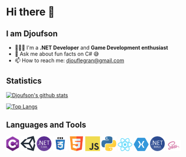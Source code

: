 # Hi there 👋
## I am Djoufson
- 🧑🏾‍💻 I'm a **.NET Developer** and **Game Development enthusiast**
- 💬 Ask me about fun facts on C# 😅
- 📫 How to reach me: [djouflegran@gmail.com](mailto:djouflegran@gmail.com)

## Statistics
[![Djoufson's github stats](https://github-readme-stats.vercel.app/api?username=djoufson&count_private=true&show_icons=true&theme=github_dark&hide_rank=false)](https://github.com/djoufson/github-readme-stats)

[![Top Langs](https://github-readme-stats.vercel.app/api/top-langs/?username=djoufson&layout=compact&theme=radical)](https://github.com/djoufson/github-readme-stats)

## Languages and Tools
<div>
<a href="https://learn.microsoft.com/en-us/dotnet/csharp/"><img height="40" alt="C#" src="./Images/csharp.png"/></a>
<a href="https://unity.com/"><img width=40 alt="Unity" src="./Images/unity.png"/></a>
<a href="https://dotnet.microsoft.com/en-us/"><img width=40 alt=".NET Core" src="./Images/dotnetCore.png"/></a>
<a href="https://www.w3schools.com/css/"><img width=40 alt="CSS 3" src="./Images/css3.png"/></a>
<a href="https://www.w3.org/html/"><img width=40 alt="HTML 5" src="./Images/html5.png"/></a>
<a href="https://developer.mozilla.org/en-US/docs/Web/JavaScript"><img width=40 alt="JavaScript" src="./Images/js.png"/></a>
<a href="https://www.python.org/"><img width=40 alt="Python" src="./Images/python.png"/></a>
<a href="https://reactjs.org/"><img width=40 alt="React JS" src="./Images/react.png"/></a>
<a href="https://dotnet.microsoft.com/en-us/apps/xamarin/xamarin-forms"><img width=40 alt="Xamarin Forms" src="./Images/xamarin.svg"/></a>
<a href="https://learn.microsoft.com/en-us/dotnet/maui"><img width=40 alt=".NET MAUI" src="./Images/maui.png"/></a>
<a href="https://sass-lang.com/"><img width=40 alt="SCSS" src="./Images/sass.png"/></a>
</div>
